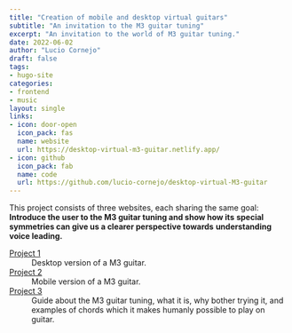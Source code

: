 ```yaml
---
title: "Creation of mobile and desktop virtual guitars"
subtitle: "An invitation to the M3 guitar tuning"
excerpt: "An invitation to the world of M3 guitar tuning."
date: 2022-06-02
author: "Lucio Cornejo"
draft: false
tags:
- hugo-site
categories:
- frontend
- music
layout: single
links:
- icon: door-open
  icon_pack: fas
  name: website
  url: https://desktop-virtual-m3-guitar.netlify.app/
- icon: github
  icon_pack: fab
  name: code
  url: https://github.com/lucio-cornejo/desktop-virtual-M3-guitar
---
```


This project consists of three websites, each sharing the same goal:
**Introduce the user to the M3 guitar tuning and show how its**
**special symmetries can give us a clearer perspective towards** 
**understanding voice leading.** 

<dl>
  <dt><a href="https://github.com/lucio-cornejo/desktop-virtual-M3-guitar">Project 1</a></dt>
  <dd>
    Desktop version of a M3 guitar.
  </dd>
  <dt><a href="https://github.com/lucio-cornejo/virtual-M3-guitar-8-frets">Project 2</a></dt>
  <dd>
    Mobile version of a M3 guitar.
  </dd>
  <dt><a href="https://github.com/lucio-cornejo/guide-for-M3-guitar">Project 3</a></dt>
  <dd>
    Guide about the M3 guitar tuning, what it is, why bother trying it,
    and examples of chords which it makes humanly possible to play on guitar.
  </dd>
</dl>